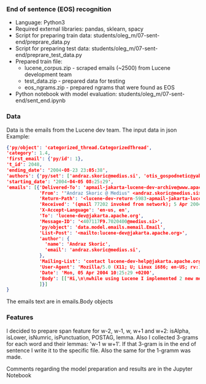 ### End of sentence (EOS) recognition

+ Language: Python3
+ Required external libraries: pandas, sklearn, spacy
+ Script for preparing train data: students/oleg_m/07-sent-end/preprare_data.py
+ Script for preparing test data: students/oleg_m/07-sent-end/preprare_test_data.py
+ Prepared train file:
    + lucene_corpus.zip - scraped emails (~2500) from Lucene development team
    + test_data.zip - prepared data for testing
    + eos_ngrams.zip - prepared ngrams that were found as EOS
+ Python notebook with model evaluation: students/oleg_m/07-sent-end/sent_end.ipynb

### Data

Data is the emails from the Lucene dev team. The input data in json
Example:
```json
{'py/object': 'categorized_thread.CategorizedThread',
'category': 1.4,
'first_email': {'py/id': 1},
't_id': 2048,
'ending_date': '2004-08-23 23:05:38',
'authors': {'py/set': ['andraz.skoric@medius.si', 'otis_gospodnetic@yahoo.com']},
'starting_date': '2004-04-05 08:25:29',
'emails': [{'Delivered-To': 'apmail-jakarta-lucene-dev-archive@www.apache.org',
            'From': '"Andraz Skoric @ Medius" <andraz.skoric@medius.si>',
            'Return-Path': '<lucene-dev-return-5983-apmail-jakarta-lucene-dev-archive=jakarta.apache.org@jakarta.apache.org>',
            'Received': '(qmail 77202 invoked from network); 5 Apr 2004 08:26:28 -0000',
            'X-Accept-Language': 'en-us, en',
            'To': 'lucene-dev@jakarta.apache.org',
            'Message-ID': '<407117F9.7020400@medius.si>',
            'py/object': 'data.model.emails.memail.Email',
            'List-Post': '<mailto:lucene-dev@jakarta.apache.org>',
            'author': {
              'name': 'Andraz Skoric',
              'email': 'andraz.skoric@medius.si',
            },
            'Mailing-List': 'contact lucene-dev-help@jakarta.apache.org; run by ezmlm',
            'User-Agent': 'Mozilla/5.0 (X11; U; Linux i686; en-US; rv:1.5b) Gecko/20030903 Thunderbird/0.2',
            'Date': 'Mon, 05 Apr 2004 10:25:29 +0200',
            'Body': [['Hi,\n\nwhile using Lucene I implemented 2 new methods which i found useful \n(while implementing advanced search (find anything, find all)). If u would \nlike to use it here is a source file.\n\nLp, Andraz\n\n'],
            ]}]
}
```
The emails text are in emails.Body objects

### Features

I decided to prepare span feature for w-2, w-1, w, w+1 and w+2: isAlpha, isLower, isNumric, isPunctuation, POSTAG, lemma.
Also I collected 3-grams for each word and their lemmas: 'w-1 w w+1'. If that 3-gram is in the end of sentence I write it to the specific file.
Also the same for the 1-gramm was made.

Comments regarding the model preparation and results are in the Jupyter Notebook

